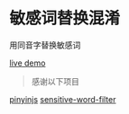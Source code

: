 
# 敏感词替换混淆

用同音字替换敏感词

[live demo](https://gdxfsmdchrzty.github.io/censor-obfus/)

> 感谢以下项目

[pinyinjs](https://github.com/sxei/pinyinjs)
[sensitive-word-filter](https://github.com/gaohuifeng/sensitive-word-filter)
